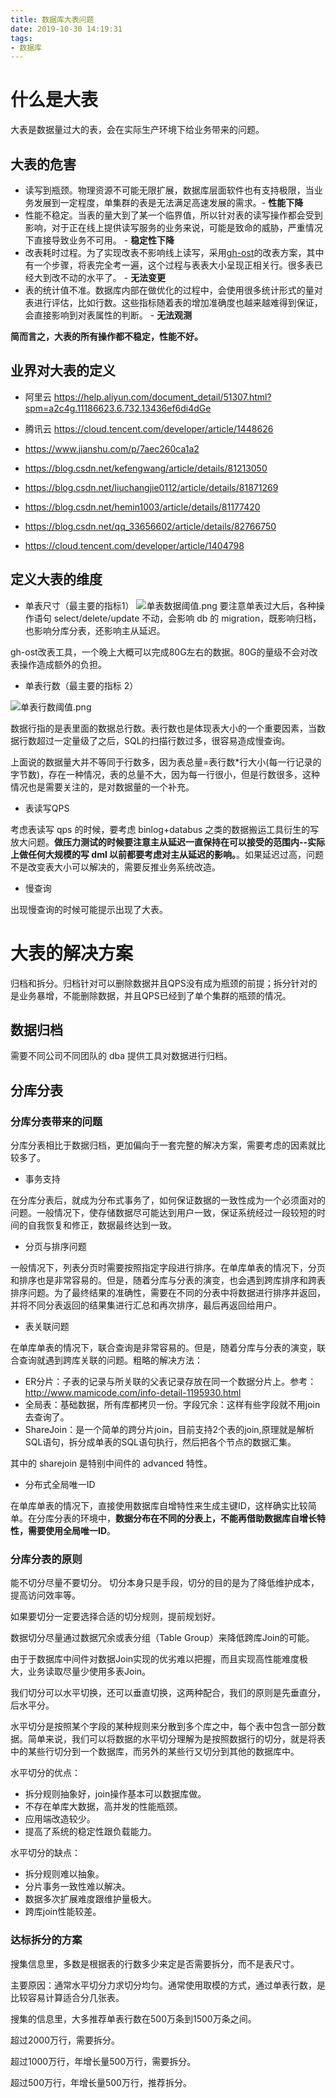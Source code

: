 ```yaml
---
title: 数据库大表问题
date: 2019-10-30 14:19:31
tags:
- 数据库
---
```

# 什么是大表

大表是数据量过大的表，会在实际生产环境下给业务带来的问题。

## 大表的危害

- 读写到瓶颈。物理资源不可能无限扩展，数据库层面软件也有支持极限，当业务发展到一定程度，单集群的表是无法满足高速发展的需求。- **性能下降**
- 性能不稳定。当表的量大到了某一个临界值，所以针对表的读写操作都会受到影响，对于正在线上提供读写服务的业务来说，可能是致命的威胁，严重情况下直接导致业务不可用。 - **稳定性下降**
- 改表耗时过程。为了实现改表不影响线上读写，采用[gh-ost][1]的改表方案，其中有一个步骤，将表完全考一遍，这个过程与表表大小呈现正相关行。很多表已经大到改不动的水平了。 - **无法变更**
- 表的统计值不准。数据库内部在做优化的过程中，会使用很多统计形式的量对表进行评估，比如行数。这些指标随着表的增加准确度也越来越难得到保证，会直接影响到对表属性的判断。 - **无法观测**

**简而言之，大表的所有操作都不稳定，性能不好。**

## 业界对大表的定义

- 阿里云 https://help.aliyun.com/document_detail/51307.html?spm=a2c4g.11186623.6.732.13436ef6di4dGe

- 腾讯云 https://cloud.tencent.com/developer/article/1448626
- https://www.jianshu.com/p/7aec260ca1a2
- https://blog.csdn.net/kefengwang/article/details/81213050
- https://blog.csdn.net/liuchangjie0112/article/details/81871269
- https://blog.csdn.net/hemin1003/article/details/81177420
- https://blog.csdn.net/qq_33656602/article/details/82766750
- https://cloud.tencent.com/developer/article/1404798

## 定义大表的维度



- 单表尺寸（最主要的指标1）
![单表数据阈值.png](单表数据阈值.png)
要注意单表过大后，各种操作语句 select/delete/update 不动，会影响 db 的 migration，既影响归档，也影响分库分表，还影响主从延迟。

gh-ost改表工具，一个晚上大概可以完成80G左右的数据。80G的量级不会对改表操作造成额外的负担。

- 单表行数（最主要的指标 2）

![单表行数阈值.png](单表行数阈值.png)


数据行指的是表里面的数据总行数。表行数也是体现表大小的一个重要因素，当数据行数超过一定量级了之后，SQL的扫描行数过多，很容易造成慢查询。

上面说的数据量大并不等同于行数多，因为表总量=表行数*行大小(每一行记录的字节数)，存在一种情况，表的总量不大，因为每一行很小，但是行数很多，这种情况也是需要关注的，是对数据量的一个补充。

- 表读写QPS

考虑表读写 qps 的时候，要考虑 binlog+databus 之类的数据搬运工具衍生的写放大问题。**做压力测试的时候要注意主从延迟一直保持在可以接受的范围内--实际上做任何大规模的写 dml 以前都要考虑对主从延迟的影响。**。如果延迟过高，问题不是改变表大小可以解决的，需要反推业务系统改造。

- 慢查询

出现慢查询的时候可能提示出现了大表。

# 大表的解决方案

归档和拆分。归档针对可以删除数据并且QPS没有成为瓶颈的前提；拆分针对的是业务暴增，不能删除数据，并且QPS已经到了单个集群的瓶颈的情况。

## 数据归档

需要不同公司不同团队的 dba 提供工具对数据进行归档。

## 分库分表

### 分库分表带来的问题

分库分表相比于数据归档，更加偏向于一套完整的解决方案，需要考虑的因素就比较多了。

- 事务支持

在分库分表后，就成为分布式事务了，如何保证数据的一致性成为一个必须面对的问题。一般情况下，使存储数据尽可能达到用户一致，保证系统经过一段较短的时间的自我恢复和修正，数据最终达到一致。

- 分页与排序问题

一般情况下，列表分页时需要按照指定字段进行排序。在单库单表的情况下，分页和排序也是非常容易的。但是，随着分库与分表的演变，也会遇到跨库排序和跨表排序问题。为了最终结果的准确性，需要在不同的分表中将数据进行排序并返回，并将不同分表返回的结果集进行汇总和再次排序，最后再返回给用户。

- 表关联问题

在单库单表的情况下，联合查询是非常容易的。但是，随着分库与分表的演变，联合查询就遇到跨库关联的问题。粗略的解决方法：
 - ER分片：子表的记录与所关联的父表记录存放在同一个数据分片上。参考：http://www.mamicode.com/info-detail-1195930.html
 - 全局表：基础数据，所有库都拷贝一份。字段冗余：这样有些字段就不用join去查询了。
 - ShareJoin：是一个简单的跨分片join，目前支持2个表的join,原理就是解析SQL语句，拆分成单表的SQL语句执行，然后把各个节点的数据汇集。

其中的 sharejoin 是特别中间件的 advanced 特性。
 
- 分布式全局唯一ID

在单库单表的情况下，直接使用数据库自增特性来生成主键ID，这样确实比较简单。在分库分表的环境中，**数据分布在不同的分表上，不能再借助数据库自增长特性，需要使用全局唯一ID**。

### 分库分表的原则

能不切分尽量不要切分。 切分本身只是手段，切分的目的是为了降低维护成本，提高访问效率等。

如果要切分一定要选择合适的切分规则，提前规划好。 

数据切分尽量通过数据冗余或表分组（Table Group）来降低跨库Join的可能。 

由于于数据库中间件对数据Join实现的优劣难以把握，而且实现高性能难度极大，业务读取尽量少使用多表Join。

我们切分可以水平切换，还可以垂直切换，这两种配合，我们的原则是先垂直分，后水平分。

水平切分是按照某个字段的某种规则来分散到多个库之中，每个表中包含一部分数据。简单来说，我们可以将数据的水平切分理解为是按照数据行的切分，就是将表中的某些行切分到一个数据库，而另外的某些行又切分到其他的数据库中。

水平切分的优点：

- 拆分规则抽象好，join操作基本可以数据库做。 
- 不存在单库大数据，高并发的性能瓶颈。 
- 应用端改造较少。 
- 提高了系统的稳定性跟负载能力。 

水平切分的缺点：

- 拆分规则难以抽象。 
- 分片事务一致性难以解决。 
- 数据多次扩展难度跟维护量极大。 
- 跨库join性能较差。 

### 达标拆分的方案

搜集信息里，多数是根据表的行数多少来定是否需要拆分，而不是表尺寸。

主要原因：通常水平切分力求切分均匀。通常使用取模的方式，通过单表行数，是比较容易计算适合分几张表。

搜集的信息里，大多推荐单表行数在500万条到1500万条之间。

超过2000万行，需要拆分。

超过1000万行，年增长量500万行，需要拆分。

超过500万行，年增长量500万行，推荐拆分。


  [1]: https://github.com/github/gh-ost